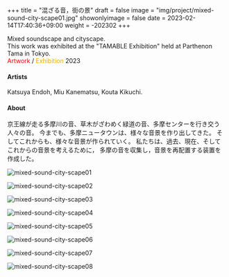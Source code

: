 +++
title = "混ざる音，街の景"
draft = false
image = "img/project/mixed-sound-city-scape01.jpg"
showonlyimage = false
date = 2023-02-14T17:40:36+09:00
weight = -202302
+++

Mixed soundscape and cityscape.  
This work was exhibited at the "TAMABLE Exhibition" held at Parthenon Tama in Tokyo.  
<span style="color: red; ">Artwork</span> / <span style="color : orange">Exhibition</span> 2023
<!--more-->

#### Artists
Katsuya Endoh, Miu Kanematsu, Kouta Kikuchi. 

#### About
京王線が走る多摩川の音、草木がざわめく緑道の音、多摩センターを行き交う人々の音。
今までも、多摩ニュータウンは、様々な音景を作り出してきた。
そしてこれからも、様々な音景が作られていく。
私たちは、過去、現在、そしてこれからの音景を考えるために，
多摩の音を収集し，音景を再配置する装置を作成した。


![mixed-sound-city-scape01](../../img/project/mixed-sound-city-scape01.jpg)

![mixed-sound-city-scape02](../../img/project/mixed-sound-city-scape02.jpg)

![mixed-sound-city-scape03](../../img/project/mixed-sound-city-scape03.jpg)

![mixed-sound-city-scape04](../../img/project/mixed-sound-city-scape04.jpg)

![mixed-sound-city-scape05](../../img/project/mixed-sound-city-scape05.jpg)

![mixed-sound-city-scape06](../../img/project/mixed-sound-city-scape06.jpg)

![mixed-sound-city-scape07](../../img/project/mixed-sound-city-scape07.jpg)

![mixed-sound-city-scape08](../../img/project/mixed-sound-city-scape08.jpg)

